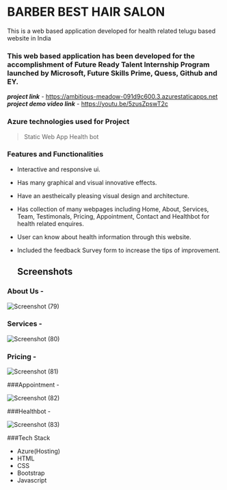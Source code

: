 # BARBER BEST HAIR SALON

This is a web based application developed for health related telugu based website in India

### This web based application has been developed for the accomplishment of Future Ready Talent Internship Program launched by Microsoft, Future Skills Prime, Quess, Github and EY.

***project link*** - https://ambitious-meadow-091d9c600.3.azurestaticapps.net
***project demo video link*** - https://youtu.be/5zusZpswT2c

### Azure technologies used for Project 
> Static Web App
> Health bot

### Features and Functionalities
- Interactive and responsive ui.
- Has many graphical and visual innovative effects.
- Have an aestheically pleasing visual design and architecture.
- Has collection of many webpages including Home, About, Services, Team, Testimonals, Pricing, Appointment, Contact and Healthbot for health related enquires.
- User can know about health information through this website.
- Included the feedback Survey form to increase the tips of improvement.

  ## Screenshots
### About Us -

![Screenshot (79)](https://github.com/20A31A04N5/FRT-Project/assets/124344894/5b2c6c1a-2f0e-45b1-9d18-6775bd0f2fd8)

### Services - 

![Screenshot (80)](https://github.com/20A31A04N5/FRT-Project/assets/124344894/8e05fe5d-b63d-4c89-80e8-988b8332f09a)


### Pricing -

![Screenshot (81)](https://github.com/20A31A04N5/FRT-Project/assets/124344894/fa5abc8b-28c5-4386-8ea0-64a04add437f)


###Appointment - 

![Screenshot (82)](https://github.com/20A31A04N5/FRT-Project/assets/124344894/9fe229e2-b4a2-454c-8ee2-a415fccb1dab)


###Healthbot - 

![Screenshot (83)](https://github.com/20A31A04N5/FRT-Project/assets/124344894/e1859a2c-eee7-4133-8419-933a92e09407)


###Tech Stack
- Azure(Hosting)
- HTML
- CSS
- Bootstrap
- Javascript

